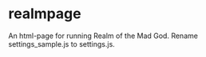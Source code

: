 realmpage
=========

An html-page for running Realm of the Mad God.
Rename settings_sample.js to settings.js.